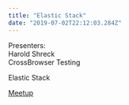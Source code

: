 ```yaml
---
title: "Elastic Stack"
date: "2019-07-02T22:12:03.284Z"
---
```


Presenters:  
Harold Shreck  
CrossBrowser Testing  

Elastic Stack

[Meetup](www.meetup.com/memphis-technology-user-groups/events/hxxpfqyzjbgb/)